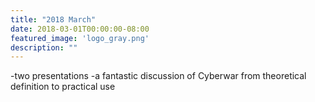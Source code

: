 ```yaml
---
title: "2018 March"
date: 2018-03-01T00:00:00-08:00
featured_image: 'logo_gray.png'
description: ""
---
```

-two presentations
-a fantastic discussion of Cyberwar from theoretical definition to practical use